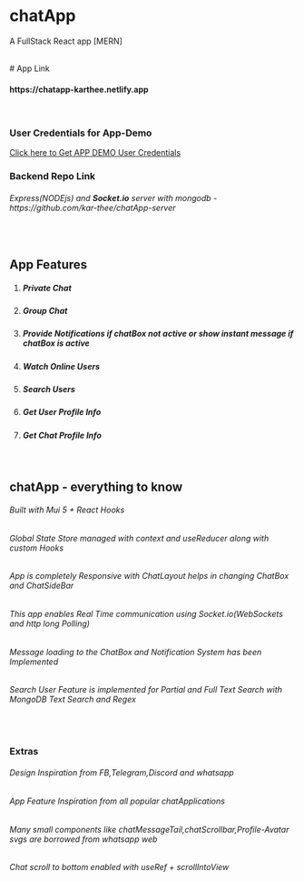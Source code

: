 # chatApp

A FullStack React app [MERN] 

<br>
# App Link
<h4> https://chatapp-karthee.netlify.app </h4>
<br>

### User Credentials for App-Demo
<a href="https://docs.google.com/document/d/1JbwScry0p35o-VPJZbjmva7qo3JRFs_1AxivABzEtBA/edit?usp=sharing" target="_blank">Click here to Get APP DEMO User Credentials</a>
<br>

### Backend Repo Link
<h6>Express(NODEjs) and <strong>Socket.io</strong> server with mongodb - https://github.com/kar-thee/chatApp-server</h6>
<br>

## App Features
<ol>
  <li><h5>Private Chat</h5></li>

  <li><h5>Group Chat</h5></li>
  
<li><h5>Provide Notifications if chatBox not active  or show instant message if chatBox is active</h5></li>
  
  <li><h5>Watch Online Users</h5></li>
  
   <li><h5>Search Users</h5></li>
  
  <li><h5>Get User Profile Info</h5></li>
  
  <li><h5>Get Chat Profile Info</h5></li>
  
</ol>
<br>


## chatApp - everything to know
<h6>Built with Mui 5 + React Hooks</h6>
<h6>Global State Store managed with context and useReducer along with custom Hooks</h6>
<h6>App is completely Responsive with ChatLayout helps in changing ChatBox and ChatSideBar</h6>
<h6>This app enables Real Time communication using Socket.io(WebSockets and http long Polling)</h6>
<h6>Message loading to the ChatBox and Notification System has been Implemented</h6>
<h6>Search User Feature is implemented for Partial and Full Text Search with MongoDB Text Search and Regex</h6>

<br>

### Extras
<h6>Design Inspiration from FB,Telegram,Discord and whatsapp</h6>
<h6>App Feature Inspiration from all popular chatApplications</h6>
<h6>Many small components like chatMessageTail,chatScrollbar,Profile-Avatar svgs are borrowed from whatsapp web </h6>
<h6>Chat scroll to bottom enabled with useRef + scrollIntoView</h6>
